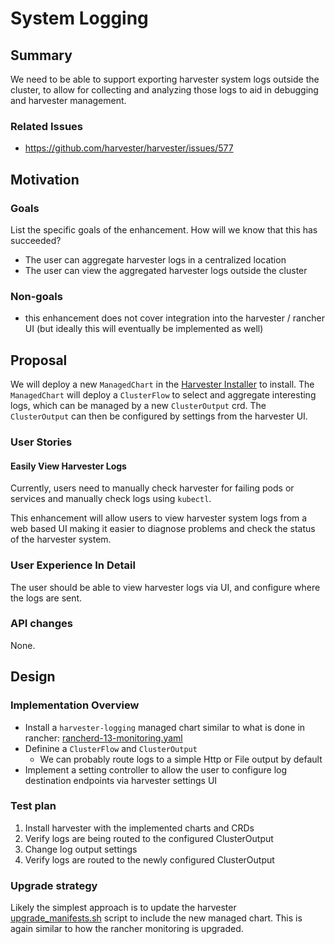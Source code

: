 # System Logging

## Summary

We need to be able to support exporting harvester system logs outside the cluster, to allow for collecting and analyzing those logs to aid in debugging and harvester management. 

### Related Issues

- https://github.com/harvester/harvester/issues/577

## Motivation

### Goals

List the specific goals of the enhancement. How will we know that this has succeeded?

- The user can aggregate harvester logs in a centralized location
- The user can view the aggregated harvester logs outside the cluster

### Non-goals

- this enhancement does not cover integration into the harvester / rancher UI (but ideally this will eventually be implemented as well)

## Proposal

We will deploy a new `ManagedChart` in the [Harvester Installer](https://github.com/harvester/harvester-installer) to
install. The `ManagedChart` will deploy a `ClusterFlow` to select and aggregate interesting logs, which can be managed
by a new `ClusterOutput` crd. The `ClusterOutput` can then be configured by settings from the harvester UI.

### User Stories

#### Easily View Harvester Logs

Currently, users need to manually check harvester for failing pods or services and manually check logs using `kubectl`. 

This enhancement will allow users to view harvester system logs from a web based UI making it easier to diagnose
problems and check the status of the harvester system.

### User Experience In Detail

The user should be able to view harvester logs via UI, and configure where the logs are sent.

### API changes

None.

## Design

### Implementation Overview

- Install a `harvester-logging` managed chart similar to what is done in rancher: [rancherd-13-monitoring.yaml](https://github.com/harvester/harvester-installer/blob/master/pkg/config/templates/rancherd-13-monitoring.yaml)
- Definine a `ClusterFlow` and `ClusterOutput`
  - We can probably route logs to a simple Http or File output by default
- Implement a setting controller to allow the user to configure log destination endpoints via harvester settings UI

### Test plan

1. Install harvester with the implemented charts and CRDs
2. Verify logs are being routed to the configured ClusterOutput
3. Change log output settings
4. Verify logs are routed to the newly configured ClusterOutput

### Upgrade strategy

Likely the simplest approach is to update the harvester [upgrade_manifests.sh](https://github.com/harvester/harvester/blob/master/package/upgrade/upgrade_manifests.sh) script to include the new managed chart. This is again similar to how the rancher monitoring is upgraded.
